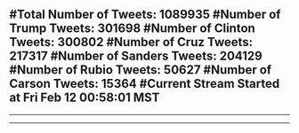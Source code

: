 #Total Number of Tweets: 1089935 
#Number of Trump Tweets: 301698
#Number of Clinton Tweets: 300802
#Number of Cruz Tweets: 217317
#Number of Sanders Tweets: 204129
#Number of Rubio Tweets: 50627
#Number of Carson Tweets: 15364
#Current Stream Started at Fri Feb 12 00:58:01 MST
---
---
---
